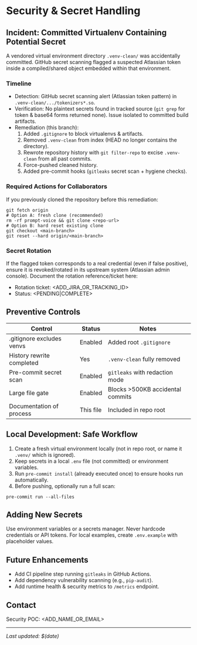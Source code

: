 # Security & Secret Handling

## Incident: Committed Virtualenv Containing Potential Secret
A vendored virtual environment directory `.venv-clean/` was accidentally committed. GitHub secret scanning flagged a suspected Atlassian token inside a compiled/shared object embedded within that environment.

### Timeline
- Detection: GitHub secret scanning alert (Atlassian token pattern) in `.venv-clean/.../tokenizers*.so`.
- Verification: No plaintext secrets found in tracked source (`git grep` for token & base64 forms returned none). Issue isolated to committed build artifacts.
- Remediation (this branch):
  1. Added `.gitignore` to block virtualenvs & artifacts.
  2. Removed `.venv-clean` from index (HEAD no longer contains the directory).
  3. Rewrote repository history with `git filter-repo` to excise `.venv-clean` from all past commits.
  4. Force-pushed cleaned history.
  5. Added pre-commit hooks (`gitleaks` secret scan + hygiene checks).

### Required Actions for Collaborators
If you previously cloned the repository before this remediation:
```
git fetch origin
# Option A: fresh clone (recommended)
rm -rf prompt-voice && git clone <repo-url>
# Option B: hard reset existing clone
git checkout <main-branch>
git reset --hard origin/<main-branch>
```

### Secret Rotation
If the flagged token corresponds to a real credential (even if false positive), ensure it is revoked/rotated in its upstream system (Atlassian admin console). Document the rotation reference/ticket here:
- Rotation ticket: <ADD_JIRA_OR_TRACKING_ID>
- Status: <PENDING|COMPLETE>

## Preventive Controls
| Control | Status | Notes |
|---------|--------|-------|
| .gitignore excludes venvs | Enabled | Added root `.gitignore` |
| History rewrite completed | Yes | `.venv-clean` fully removed |
| Pre-commit secret scan | Enabled | `gitleaks` with redaction mode |
| Large file gate | Enabled | Blocks >500KB accidental commits |
| Documentation of process | This file | Included in repo root |

## Local Development: Safe Workflow
1. Create a fresh virtual environment locally (not in repo root, or name it `.venv/` which is ignored).
2. Keep secrets in a local `.env` file (not committed) or environment variables.
3. Run `pre-commit install` (already executed once) to ensure hooks run automatically.
4. Before pushing, optionally run a full scan:
```
pre-commit run --all-files
```

## Adding New Secrets
Use environment variables or a secrets manager. Never hardcode credentials or API tokens. For local examples, create `.env.example` with placeholder values.

## Future Enhancements
- Add CI pipeline step running `gitleaks` in GitHub Actions.
- Add dependency vulnerability scanning (e.g., `pip-audit`).
- Add runtime health & security metrics to `/metrics` endpoint.

## Contact
Security POC: <ADD_NAME_OR_EMAIL>

---
_Last updated: $(date)_
